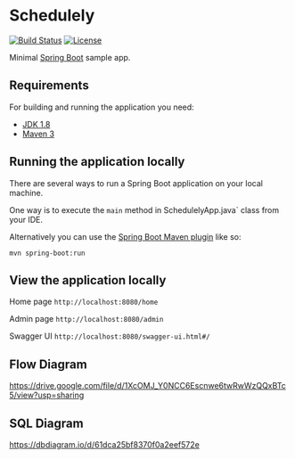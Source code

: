 # Schedulely

[![Build Status](https://travis-ci.org/codecentric/springboot-sample-app.svg?branch=master)](https://travis-ci.org/codecentric/springboot-sample-app)
[![License](http://img.shields.io/:license-apache-blue.svg)](http://www.apache.org/licenses/LICENSE-2.0.html)

Minimal [Spring Boot](http://projects.spring.io/spring-boot/) sample app.

## Requirements

For building and running the application you need:

- [JDK 1.8](http://www.oracle.com/technetwork/java/javase/downloads/jdk8-downloads-2133151.html)
- [Maven 3](https://maven.apache.org)

## Running the application locally

There are several ways to run a Spring Boot application on your local machine. 

One way is to execute the `main` method in SchedulelyApp.java` class from your IDE.

Alternatively you can use the [Spring Boot Maven plugin](https://docs.spring.io/spring-boot/docs/current/reference/html/build-tool-plugins-maven-plugin.html) like so:

```shell
mvn spring-boot:run
```

## View the application locally

Home page `http://localhost:8080/home` 

Admin page `http://localhost:8080/admin`

Swagger UI `http://localhost:8080/swagger-ui.html#/`

## Flow Diagram
https://drive.google.com/file/d/1XcOMJ_Y0NCC6Escnwe6twRwWzQQxBTc5/view?usp=sharing

## SQL Diagram
https://dbdiagram.io/d/61dca25bf8370f0a2eef572e